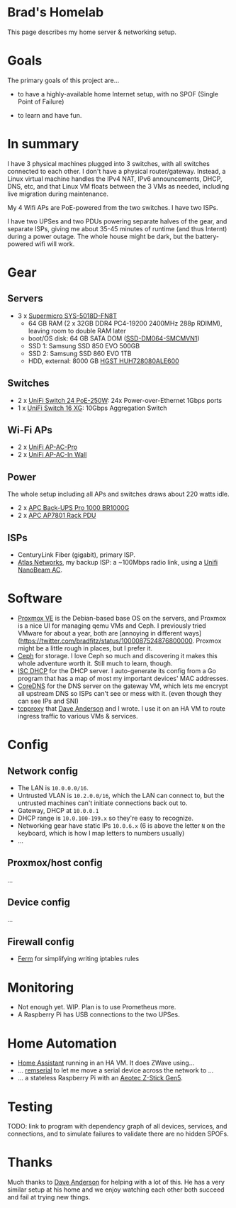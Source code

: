# Brad's Homelab

This page describes my home server & networking setup.

# Goals

The primary goals of this project are...

* to have a highly-available home Internet setup, with no SPOF (Single Point of Failure)

* to learn and have fun.

# In summary

I have 3 physical machines plugged into 3 switches, with all switches
connected to each other. I don't have a physical
router/gateway. Instead, a Linux virtual machine handles the IPv4 NAT,
IPv6 announcements, DHCP, DNS, etc, and that Linux VM floats between
the 3 VMs as needed, including live migration during maintenance.

My 4 Wifi APs are PoE-powered from the two switches. I have two ISPs.

I have two UPSes and two PDUs powering separate halves of the gear,
and separate ISPs, giving me about 35-45 minutes of runtime (and thus
Internt) during a power outage. The whole house might be dark, but the
battery-powered wifi will work.

# Gear

## Servers

* 3 x [Supermicro SYS-5018D-FN8T](https://www.supermicro.com/products/system/1u/5018/SYS-5018D-FN8T.cfm)
  * 64 GB RAM (2 x 32GB DDR4 PC4-19200 2400MHz 288p RDIMM), leaving room to double RAM later
  * boot/OS disk: 64 GB SATA DOM ([SSD-DM064-SMCMVN1](https://www.supermicro.com/products/nfo/SATADOM.cfm))
  * SSD 1: Samsung SSD 850 EVO 500GB
  * SSD 2: Samsung SSD 860 EVO 1TB
  * HDD, external: 8000 GB [HGST HUH728080ALE600](https://www.amazon.com/gp/product/B00NP6AOCK)

## Switches

* 2 x [UniFi Switch 24 PoE-250W](https://www.ubnt.com/unifi-switching/unifi-switch-poe/): 24x Power-over-Ethernet 1Gbps ports
* 1 x [UniFi Switch 16 XG](https://www.ubnt.com/unifi-switching/unifi-switch-16-xg/): 10Gbps Aggregation Switch

## Wi-Fi APs

* 2 x [UniFi AP-AC-Pro](https://www.ubnt.com/unifi/unifi-ap-ac-pro/)
* 2 x [UniFi AP-AC-In Wall](https://inwall.ubnt.com/)

## Power

The whole setup including all APs and switches draws about 220 watts idle.

* 2 x [APC Back-UPS Pro 1000 BR1000G](https://www.amazon.com/APC-Back-UPS-Battery-Protector-BR1000G/dp/B0038ZTZ3W)
* 2 x [APC AP7801 Rack PDU](https://www.amazon.com/gp/product/B004Y39T7Y/)

## ISPs

* CenturyLink Fiber (gigabit), primary ISP.
* [Atlas Networks](http://www.gigabitseattle.com/), my backup ISP: a ~100Mbps radio link, using a [Unifi NanoBeam AC](https://www.ubnt.com/airmax/nanobeam-ac-gen2/).

# Software

* [Proxmox VE](https://www.proxmox.com/en/) is the Debian-based base OS on the servers, and Proxmox is a nice UI for managing qemu VMs and Ceph. I previously tried VMware for about a year, both are [annoying in different ways](https://twitter.com/bradfitz/status/1000087524876800000. Proxmox might be a little rough in places, but I prefer it.
* [Ceph](https://ceph.com/) for storage. I love Ceph so much and discovering it makes this whole adventure worth it. Still much to learn, though.
* [ISC DHCP](https://www.isc.org/downloads/dhcp/) for the DHCP server. I auto-generate its config from a Go program that has a map of most my important devices' MAC addresses.
* [CoreDNS](https://coredns.io/) for the DNS server on the gateway VM, which lets me encrypt all upstream DNS so ISPs can't see or mess with it. (even though they can see IPs and SNI)
* [tcpproxy](https://github.com/google/tcpproxy) that [Dave Anderson](https://github.com/danderson) and I wrote. I use it on an HA VM to route ingress traffic to various VMs & services.

# Config

## Network config

* The LAN is `10.0.0.0/16`.
* Untrusted VLAN is `10.2.0.0/16`, which the LAN can connect to, but the untrusted machines can't initiate connections back out to.
* Gateway, DHCP at `10.0.0.1`
* DHCP range is `10.0.100-199.x` so they're easy to recognize.
* Networking gear have static IPs `10.0.6.x` (6 is above the letter `N` on the keyboard, which is how I map letters to numbers usually)
* ...

## Proxmox/host config

...

## Device config

...

## Firewall config

* [Ferm](http://ferm.foo-projects.org/) for simplifying writing iptables rules

# Monitoring

* Not enough yet. WIP. Plan is to use Prometheus more.
* A Raspberry Pi has USB connections to the two UPSes.

# Home Automation

* [Home Assistant](https://www.home-assistant.io/) running in an HA VM. It does ZWave using...
* ... [remserial](https://github.com/hunterli/remserial) to let me move a serial device across the network to ...
* ... a stateless Raspberry Pi with an [Aeotec Z-Stick Gen5](https://www.amazon.com/Aeotec-Z-Stick-Z-Wave-create-gateway/dp/B00X0AWA6E/).

# Testing

TODO: link to program with dependency graph of all devices, services,
and connections, and to simulate failures to validate there are no
hidden SPOFs.

# Thanks

Much thanks to [Dave Anderson](https://github.com/danderson) for
helping with a lot of this. He has a very similar setup at his home
and we enjoy watching each other both succeed and fail at trying new
things.

